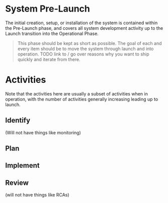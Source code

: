 # System Pre-Launch
The initial creation, setup, or installation of the system is contained within the Pre-Launch phase, and covers all system development activity up to the Launch transition into the Operational Phase.

> This phase should be kept as short as possible. The goal of each and every item should be to move the system through launch and into operation. TODO link to / go over reasons why you want to ship quickly and iterate from there.

# Activities
Note that the activities here are usually a subset of activities when in operation, with the number of activities generally increasing leading up to launch.

## Identify
(Will not have things like monitoring)

## Plan

## Implement

## Review
(will not have things like RCAs)